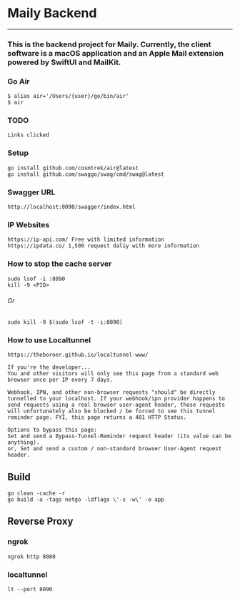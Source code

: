 # Maily Backend

---

### This is the backend project for Maily. Currently, the client software is a macOS application and an Apple Mail extension powered by SwiftUI and MailKit.

### Go Air

```azure
$ alias air='/Users/{user}/go/bin/air'
$ air
```

### TODO

```azure
Links clicked
```

### Setup

```azure
go install github.com/cosmtrek/air@latest
go install github.com/swaggo/swag/cmd/swag@latest
```

### Swagger URL

```azure
http://localhost:8090/swagger/index.html
```

### IP Websites

```azure
https://ip-api.com/ Free with limited information
https://ipdata.co/ 1,500 request daliy with more information
```

### How to stop the cache server

```azure
sudo lsof -i :8090
kill -9 <PID>
```
###### Or
```azure
sudo kill -9 $(sudo lsof -t -i:8090)
```

### How to use Localtunnel

```azure
https://theboroer.github.io/localtunnel-www/

If you're the developer...
You and other visitors will only see this page from a standard web browser once per IP every 7 days.

Webhook, IPN, and other non-browser requests "should" be directly tunnelled to your localhost. If your webhook/ipn provider happens to send requests using a real browser user-agent header, those requests will unfortunately also be blocked / be forced to see this tunnel reminder page. FYI, this page returns a 401 HTTP Status.

Options to bypass this page:
Set and send a Bypass-Tunnel-Reminder request header (its value can be anything).
or, Set and send a custom / non-standard browser User-Agent request header.
```

## Build

```azure
go clean -cache -r
go build -a -tags netgo -ldflags \'-s -w\' -o app
```

## Reverse Proxy

### ngrok

```azure
ngrok http 8080
```

### localtunnel

```azure
lt --port 8090
```
